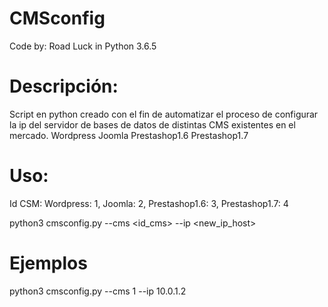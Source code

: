# CMSconfig
  Code by: Road Luck in Python 3.6.5
  
# Descripción:
Script en python creado con el fin de automatizar el proceso de configurar la ip del servidor de bases de datos de distintas CMS existentes en el mercado.
  Wordpress
  Joomla
  Prestashop1.6
  Prestashop1.7
# Uso:
Id CSM: Wordpress: 1, Joomla: 2, Prestashop1.6: 3, Prestashop1.7: 4
  
  python3 cmsconfig.py --cms <id_cms> --ip <new_ip_host>
  
# Ejemplos
  python3 cmsconfig.py --cms 1 --ip 10.0.1.2
